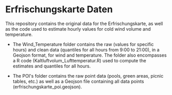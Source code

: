 # Erfrischungskarte Daten

This repository contains the original data for the Erfrischungskarte, as well as the code used to estimate hourly values for cold wind volume and temperature.

- The Wind_Temperature folder contains the raw (values for specific hours) and clean data (quantiles for all hours from 9:00 to 21:00), in a Geojson format, for wind and temperature. The folder also encompasses a R code (Kaltluftvolum_Lufttemperatur.R) used to compute the estimates and quantiles for all hours.

- The POI's folder contains the raw point data (pools, green areas, picnic tables, etc.) as well as a Geojson file containing all data points (erfrischungskarte_poi.geojson).

